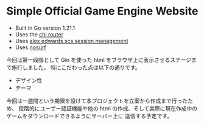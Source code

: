 # Simple Official Game Engine Website

- Built in Go version 1.21.1
- Uses the [chi router](github.com/go-chi/chi)
- Uses [alex edwards scs session management](github.com/alexedwards/scs)
- Uses [nosurf](github.com/justinas/nosurf)

今回は第一段階として Gin を使った html をブラウザ上に表示させるステージまで施行しました。
特にこだわった点は以下の通りです。

- デザイン性
- テーマ

今回は一週間という期限を設けて本プロジェクトを立案から作成まで行ったため、
段階的にユーザー認証機能や他の html の作成、そして実際に現在作成中のゲームをダウンロードできるようにサーバー上に
送信する予定です。

